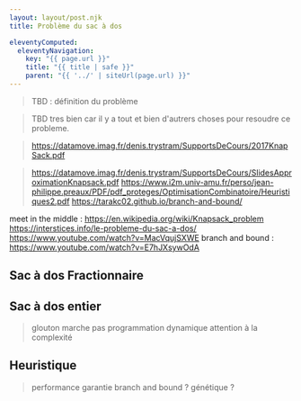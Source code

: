 ```yaml
---
layout: layout/post.njk
title: Problème du sac à dos

eleventyComputed:
  eleventyNavigation:
    key: "{{ page.url }}"
    title: "{{ title | safe }}"
    parent: "{{ '../' | siteUrl(page.url) }}"
---
```


> TBD : définition du problème

> TBD tres bien car il y a tout et bien d'autrers choses pour resoudre ce probleme.

> <https://datamove.imag.fr/denis.trystram/SupportsDeCours/2017KnapSack.pdf>

> <https://datamove.imag.fr/denis.trystram/SupportsDeCours/SlidesApproximationKnapsack.pdf>
<https://www.i2m.univ-amu.fr/perso/jean-philippe.preaux/PDF/pdf_proteges/OptimisationCombinatoire/Heuristiques2.pdf>
<https://tarakc02.github.io/branch-and-bound/>

meet in the middle : <https://en.wikipedia.org/wiki/Knapsack_problem>
<https://interstices.info/le-probleme-du-sac-a-dos/>
<https://www.youtube.com/watch?v=MacVqujSXWE>
branch and bound : <https://www.youtube.com/watch?v=E7hJXsywOdA>
## Sac à dos Fractionnaire

## Sac à dos entier

> glouton marche pas
> programmation dynamique
> attention à la complexité

## Heuristique

> performance garantie
> branch and bound ? génétique ?
